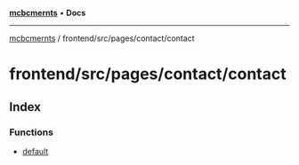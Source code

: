 [**mcbcmernts**](../../../../../README.md) • **Docs**

---

[mcbcmernts](../../../../../modules.md) / frontend/src/pages/contact/contact

# frontend/src/pages/contact/contact

## Index

### Functions

- [default](functions/default.md)
